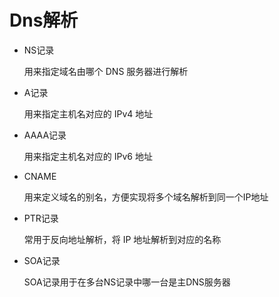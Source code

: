 # Dns解析


- NS记录

    用来指定域名由哪个 DNS 服务器进行解析

- A记录

    用来指定主机名对应的 IPv4 地址

- AAAA记录

    用来指定主机名对应的 IPv6 地址

- CNAME

    用来定义域名的别名，方便实现将多个域名解析到同一个IP地址

- PTR记录

    常用于反向地址解析，将 IP 地址解析到对应的名称

- SOA记录

    SOA记录用于在多台NS记录中哪一台是主DNS服务器
